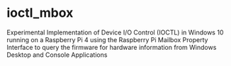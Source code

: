 # ioctl_mbox
Experimental Implementation of Device I/O Control (IOCTL) in Windows 10 running on a Raspberry Pi 4 using the Raspberry Pi Mailbox Property Interface to query the firmware for hardware information from Windows Desktop and Console Applications
